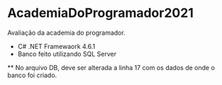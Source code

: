 # AcademiaDoProgramador2021
Avaliação da academia do programador.

- C# .NET Framewaork 4.6.1
- Banco feito utilizando SQL Server

** No arquivo DB, deve ser alterada a linha 17 com os dados de onde o banco foi criado.
